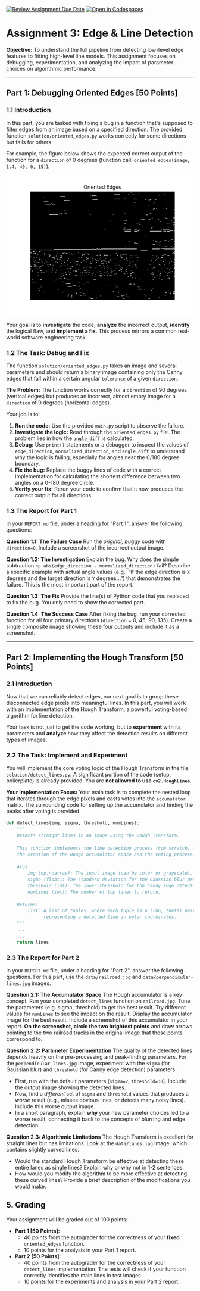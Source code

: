 [![Review Assignment Due Date](https://classroom.github.com/assets/deadline-readme-button-22041afd0340ce965d47ae6ef1cefeee28c7c493a6346c4f15d667ab976d596c.svg)](https://classroom.github.com/a/VDD4iNac)
[![Open in Codespaces](https://classroom.github.com/assets/launch-codespace-2972f46106e565e64193e422d61a12cf1da4916b45550586e14ef0a7c637dd04.svg)](https://classroom.github.com/open-in-codespaces?assignment_repo_id=20935246)
# Assignment 3: Edge & Line Detection

**Objective:** To understand the full pipeline from detecting low-level edge features to fitting high-level line models. This assignment focuses on debugging, experimentation, and analyzing the impact of parameter choices on algorithmic performance.

---

## Part 1: Debugging Oriented Edges [50 Points]

### 1.1 Introduction

In this part, you are tasked with fixing a bug in a function that's supposed to filter edges from an image based on a specified direction. The provided function `solution/oriented_edges.py` works correctly for some directions but fails for others.

For example, the figure below shows the expected correct output of the function for a `direction` of 0 degrees (function call: `oriented_edges(image, 1.4, 40, 0, 15)`).

![Oriented Edges for direction 0. Correct output.](data/edges_direction_0_correct_output.png)

Your goal is to **investigate** the code, **analyze** the incorrect output, **identify** the logical flaw, and **implement a fix**. This process mirrors a common real-world software engineering task.

### 1.2 The Task: Debug and Fix

The function `solution/oriented_edges.py` takes an image and several parameters and should return a binary image containing only the Canny edges that fall within a certain angular `tolerance` of a given `direction`.

**The Problem:** The function works correctly for a `direction` of 90 degrees (vertical edges) but produces an incorrect, almost empty image for a `direction` of 0 degrees (horizontal edges).

Your job is to:
1.  **Run the code:** Use the provided `main.py` script to observe the failure.
2.  **Investigate the logic:** Read through the `oriented_edges.py` file. The problem lies in how the `angle_diff` is calculated.
3.  **Debug:** Use `print()` statements or a debugger to inspect the values of `edge_direction`, `normalized_direction`, and `angle_diff` to understand why the logic is failing, especially for angles near the 0/180 degree boundary.
4.  **Fix the bug:** Replace the buggy lines of code with a correct implementation for calculating the shortest difference between two angles on a 0-180 degree circle.
5.  **Verify your fix:** Rerun your code to confirm that it now produces the correct output for all directions.

### 1.3 The Report for Part 1

In your `REPORT.md` file, under a heading for "Part 1", answer the following questions:

**Question 1.1: The Failure Case**
Run the *original, buggy* code with `direction=0`. Include a screenshot of the incorrect output image.

**Question 1.2: The Investigation**
Explain the bug. Why does the simple subtraction `np.abs(edge_direction - normalized_direction)` fail? Describe a specific example with actual angle values (e.g., "If the edge direction is `X` degrees and the target direction is `Y` degrees...") that demonstrates the failure. This is the most important part of the report.

**Question 1.3: The Fix**
Provide the line(s) of Python code that you replaced to fix the bug. You only need to show the corrected part.

**Question 1.4: The Success Case**
After fixing the bug, run your corrected function for all four primary directions (`direction` = 0, 45, 90, 135). Create a single composite image showing these four outputs and include it as a screenshot.

---

## Part 2: Implementing the Hough Transform [50 Points]

### 2.1 Introduction

Now that we can reliably detect edges, our next goal is to group these disconnected edge pixels into meaningful lines. In this part, you will work with an implementation of the Hough Transform, a powerful voting-based algorithm for line detection.

Your task is not just to get the code working, but to **experiment** with its parameters and **analyze** how they affect the detection results on different types of images.

### 2.2 The Task: Implement and Experiment

You will implement the core voting logic of the Hough Transform in the file `solution/detect_lines.py`. A significant portion of the code (setup, boilerplate) is already provided. You are **not allowed to use `cv2.HoughLines`**.

**Your Implementation Focus:**
Your main task is to complete the nested loop that iterates through the edge pixels and casts votes into the `accumulator` matrix. The surrounding code for setting up the accumulator and finding the peaks after voting is provided.

```python
def detect_lines(img, sigma, threshold, numLines):
    """
    Detects straight lines in an image using the Hough Transform.

    This function implements the line detection process from scratch, including
    the creation of the Hough accumulator space and the voting process.

    Args:
        img (np.ndarray): The input image (can be color or grayscale).
        sigma (float): The standard deviation for the Gaussian blur pre-processing.
        threshold (int): The lower threshold for the Canny edge detector.
        numLines (int): The number of top lines to return.

    Returns:
        list: A list of tuples, where each tuple is a (rho, theta) pair
              representing a detected line in polar coordinates.
    """
    ...
    ...
    return lines
```

### 2.3 The Report for Part 2

In your `REPORT.md` file, under a heading for "Part 2", answer the following questions. For this part, use the `data/railroad.jpg` and `data/perpendicular-lines.jpg` images.

**Question 2.1: The Accumulator Space**
The Hough accumulator is a key concept. Run your completed `detect_lines` function on `railroad.jpg`. Tune the parameters (e.g. sigma, threshold) to get the best result. Try different values for `numLines` to see the impact on the result. Display the accumulator image for the best result. Include a screenshot of this accumulator in your report. **On the screenshot, circle the two brightest points** and draw arrows pointing to the two railroad tracks in the original image that these points correspond to.

**Question 2.2: Parameter Experimentation**
The quality of the detected lines depends heavily on the pre-processing and peak-finding parameters. For the `perpendicular-lines.jpg` image, experiment with the `sigma` (for Gaussian blur) and `threshold` (for Canny edge detection) parameters.
*   First, run with the default parameters (`sigma=2`, `threshold=30`). Include the output image showing the detected lines.
*   Now, find a *different* set of `sigma` and `threshold` values that produces a *worse* result (e.g., misses obvious lines, or detects many noisy lines). Include this worse output image.
*   In a short paragraph, explain **why** your new parameter choices led to a worse result, connecting it back to the concepts of blurring and edge detection.

**Question 2.3: Algorithmic Limitations**
The Hough Transform is excellent for straight lines but has limitations. Look at the `data/lanes.jpg` image, which contains slightly curved lines. 
- Would the standard Hough Transform be effective at detecting these entire lanes as single lines? Explain why or why not in 1-2 sentences. 
- How would you modify the algorithm to be more effective at detecting these curved lines? Provide a brief description of the modifications you would make.

## 5. Grading

Your assignment will be graded out of 100 points:

*   **Part 1 [50 Points]:**
    *   40 points from the autograder for the correctness of your **fixed** `oriented_edges` function.
    *   10 points for the analysis in your Part 1 report.
*   **Part 2 [50 Points]:**
    *   40 points from the autograder for the correctness of your `detect_lines` implementation. The tests will check if your function correctly identifies the main lines in test images.
    *   10 points for the experiments and analysis in your Part 2 report.